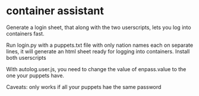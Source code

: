 # container assistant
Generate a login sheet, that along with the two userscripts, lets you log into containers fast.

Run login.py with a puppets.txt file with only nation names each on separate lines, it will generate an html sheet ready for logging into containers. Install both userscripts

With autolog.user.js, you need to change the value of enpass.value to the one your puppets have.

Caveats: only works if all your puppets hae the same password
